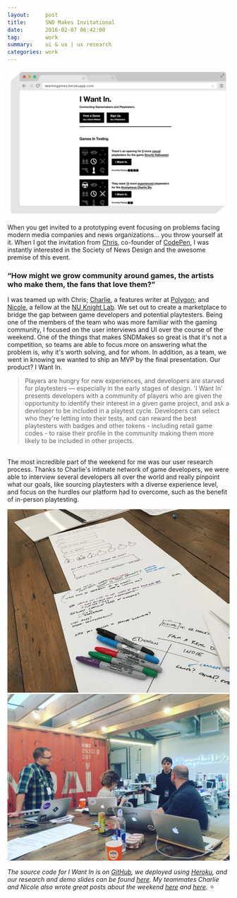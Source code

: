 ```yaml
---
layout:     post
title:      SND Makes Invitational
date:       2016-02-07 06:42:00
tag:		work
summary:    ui & ux | ux research
categories: work
---
```


_![SND I Want In Desktop](/images/SND_Desktop.png)_


When you get invited to a prototyping event focusing on problems facing modern media companies and news organizations... you throw yourself at it. When I got the invitation from [Chris](http://www.twitter.com/chriscoyier/), co-founder of [CodePen](http://www.codepen.io/), I was instantly interested in the Society of News Design and the awesome premise of this event.


<h3> “How might we grow community around games, the artists who make them, the fans that love them?” </h3>

I was teamed up with Chris; [Charlie](http://www.twitter.com/charlie_l_hall/), a features writer at [Polygon](http://www.polygon.com/); and [Nicole](http://www.twitter.com/nicolezhu/), a fellow at the [NU Knight Lab](http://www.knightlab.northwestern.edu/). We set out to create a marketplace to bridge the gap between game developers and potential playtesters. Being one of the members of the team who was more familiar with the gaming community, I focused on the user interviews and UI over the course of the weekend.  One of the things that makes SNDMakes so great is that it's not a competition, so teams are able to focus more on answering what the problem is, why it's worth solving, and for whom. In addition, as a team, we went in knowing we wanted to ship an MVP by the final presentation. Our product? I Want In.

>Players are hungry for new experiences, and developers are starved for playtesters — especially in the early stages of design. 'I Want In' presents developers with a community of players who are given the opportunity to identify their interest in a given game project, and ask a developer to be included in a playtest cycle. Developers can select who they're letting into their tests, and can reward the best playtesters with badges and other tokens - including retail game codes - to raise their profile in the community making them more likely to be included in other projects.

<br>
The most incredible part of the weekend for me was our user research process. Thanks to Charlie's intimate network of game developers, we were able to interview several developers all over the world and really pinpoint what our goals, like sourcing playtesters with a diverse experience level, and focus on the hurdles our platform had to overcome, such as the benefit of in-person playtesting.


![SND I Want In Research](/images/SND_Sketches.png)
![SND I Want In User](/images/SND_User.jpg)


<!-- <blockquote class="twitter-tweet" data-lang="en"><p lang="en" dir="ltr">“I want in” from Team Printer&#39;s Row <a href="https://twitter.com/hashtag/SNDMakes?src=hash">#SNDMakes</a>-Chi <a href="https://t.co/E9lWtLgo8n">pic.twitter.com/E9lWtLgo8n</a></p>&mdash; SND (@SND) <a href="https://twitter.com/SND/status/696481476708212736">February 7, 2016</a></blockquote>
<script async src="//platform.twitter.com/widgets.js" charset="utf-8"></script> -->


*The source code for I Want In is on [GitHub](https://www.github.com/nicolezhu/playtesting/), we deployed using [Heroku](https://iwantingames.herokuapp.com/), and our research and demo slides can be found [here](https://docs.google.com/presentation/d/1NV5ndEDgpt_2JxhuT4tpmnt8O5G5PCvU8VeOufZ71Dc/pub?slide=id.g831555176_0_277). My teammates Charlie and Nicole also wrote great posts about the weekend [here](http://www.blog.codepen.io/2016/02/20/experience-sndmakes-chicago/) and [here](https://www.medium.com/learning-journalism-tech/why-you-should-do-sndmakes-45b017f6fd4c#.yz9dr6qbw/).* ✧
